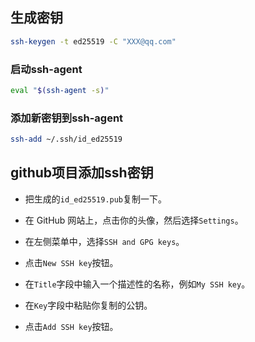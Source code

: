 ## 生成密钥
```sh
ssh-keygen -t ed25519 -C "XXX@qq.com"
```

### 启动ssh-agent
```sh
eval "$(ssh-agent -s)"
```

### 添加新密钥到ssh-agent
```sh
ssh-add ~/.ssh/id_ed25519
```

## github项目添加ssh密钥

- 把生成的`id_ed25519.pub`复制一下。

- 在 GitHub 网站上，点击你的头像，然后选择`Settings`。

- 在左侧菜单中，选择`SSH and GPG keys`。

- 点击`New SSH key`按钮。

- 在`Title`字段中输入一个描述性的名称，例如`My SSH key`。

- 在`Key`字段中粘贴你复制的公钥。

- 点击`Add SSH key`按钮。